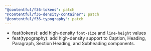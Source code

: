```yaml
---
"@contentful/f36-tokens": patch
"@contentful/f36-density-container": patch
"@contentful/f36-typography": patch
---
```


- feat(tokens): add high-density `font-size` and `line-height` values
- feat(typography): add high-density support to Caption, Heading, Paragraph, Section Heading, and Subheading components.
